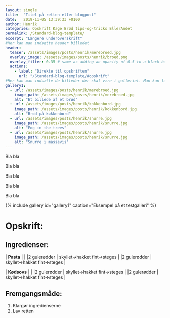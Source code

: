 ```yaml
---
layout: single
title:  "Titel på retten eller blogpost"
date:   2019-11-05 13:39:33 +0100
author: Henrik
categories: Opskrift Kage Brød tips-og-tricks EllerAndet
permalink: /Standard-blog-template/
excerpt: "Længere underoverskrift"
#Her kan man indsætte header billedet
header:
  teaser: /assets/images/posts/henrik/merebroed.jpg
  overlay_image: /assets/images/posts/henrik/broed.png
  overlay_filter: 0.35 # same as adding an opacity of 0.5 to a black background
  actions:
    - label: "Direkte til opskriften"
      url: "/Standard-blog-template/#opskrift"
#Her kan man indsætte de billeder der skal være i galleriet. Man kan lave flere gallerier hvis man bare kalder dem noget andet
gallery1:
  - url: /assets/images/posts/henrik/merebroed.jpg
    image_path: /assets/images/posts/henrik/merebroed.jpg
    alt: "Et billede af et brød"
  - url: /assets/images/posts/henrik/kokkenbord.jpg
    image_path: /assets/images/posts/henrik/kokkenbord.jpg
    alt: "Brød på køkkenbord"
  - url: /assets/images/posts/henrik/snurre.jpg
    image_path: /assets/images/posts/henrik/snurre.jpg
    alt: "Fog in the trees"  
  - url: /assets/images/posts/henrik/snurre.jpg
    image_path: /assets/images/posts/henrik/snurre.jpg
    alt: "Snurre i massevis"  
---
```


Bla bla

Bla bla

Bla bla

Bla bla

Bla bla

[//]: # (Her kommer galleriet)

{% include gallery id="gallery1"  caption="Eksempel på et testgalleri" %}


[//]: # (Her starter opskriften hvis man har lavet en længere post ovenfor)
# Opskrift:

## Ingredienser: 

| **Pasta** | |
|2  gulerødder | skyllet->hakket fint->steges | 
|2  gulerødder | skyllet->hakket fint->steges | 

| **Kødsovs** | |
|2  gulerødder | skyllet->hakket fint->steges | 
|2  gulerødder | skyllet->hakket fint->steges | 


## Fremgangsmåde:
1. Klargør ingredienserne 
2. Lav retten






[//]: # (Her kan man lave links der kan bruges i teksten uden at fylde)
[Cleaned]: /Standard-blog/#Opskrift
[opskrift]: https://www.femina.dk/mad/hovedretter/blomkaalskarry-med-sproede-kikaerter
[principper]:   /principper/